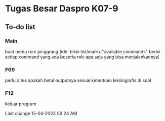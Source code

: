 # Tugas Besar Daspro K07-9

## To-do list
### Main
buat menu roro jonggrang
(ide: bikin list/matrix "available commands" berisi setiap command yang ada beserta role apa saja yang bisa menjalankannya)
### F09
perlu dites apakah betul outputnya sesuai ketentuan leksiografis di soal
### F12
keluar program

Last change 15-04-2023 09:24 AM
